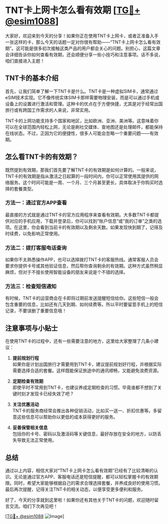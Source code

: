 # TNT卡上网卡怎么看有效期 [[TG💪+ @esim1088](https://t.me/s/esim1088)]

大家好，欢迎来到今天的分享！如果你正在使用TNT卡上网卡，或者正准备入手一张这样的卡，那么今天的话题一定对你很有帮助——“TNT卡上网卡怎么看有效期”。这可能是很多初次接触这类产品的用户都会关心的问题。别担心，这篇文章会详细告诉你如何查看有效期，还会顺便分享一些小技巧和注意事项。话不多说，咱们直接进入主题！

## TNT卡的基本介绍

首先，让我们简单了解一下TNT卡是什么。TNT卡是一种虚拟SIM卡，通常通过eSIM技术实现。它不像传统实体SIM卡那样需要物理安装，而是可以通过手机或设备上的设置进行激活和管理。这种卡的优点在于方便快捷，尤其是对于经常出国旅行或有跨国工作需求的人来说，非常实用。

TNT卡的上网功能支持多个国家和地区，比如欧洲、亚洲、美洲等。这意味着你可以在全球范围内轻松上网，无论是刷社交媒体、查地图还是处理邮件，都能保持在线状态。不过，正因为它的便捷性，很多人可能会忽略一个重要问题——有效期。

## 怎么看TNT卡的有效期？

既然提到有效期，那我们首先要了解TNT卡的有效期是如何计算的。一般来说，TNT卡的有效期是指从激活之日起算的一段时间内，你可以正常使用其提供的网络服务。这个时间可能是一周、一个月、三个月甚至更长，具体取决于你购买时选择的套餐类型。

### 方法一：通过官方APP查看

最直接的方式就是通过TNT卡的官方应用程序来查看有效期。大多数TNT卡都提供对应的手机应用，下载并登录后，你可以找到“账户信息”或“我的订单”之类的选项。在这里，你会看到当前卡的有效期以及剩余天数。如果发现快到期了，记得及时续费，以免影响正常使用。

### 方法二：拨打客服电话查询

如果你不太熟悉操作APP，也可以选择拨打TNT卡的客服热线。通常客服人员会要求你提供卡号或其他验证信息，然后帮你查询剩余的有效期。这种方式虽然稍显麻烦，但对于不擅长使用智能设备的朋友来说是个不错的选择。

### 方法三：检查短信通知

有时候，TNT卡的运营商会在卡即将过期前发送提醒短信给你。这些短信一般会包含重要的信息，比如还有几天到期、如何续费等。所以平时要留意手机上的短信记录，不要误删了重要信息哦！

## 注意事项与小贴士

在使用TNT卡的过程中，还有一些需要注意的地方，这里给大家整理了几条小建议：

1. **提前规划行程**  
   如果你是计划出国旅行才需要用到TNT卡，建议提前规划好行程，并根据实际需要选择合适的套餐。这样既能保证旅途中的通讯顺畅，又能避免浪费资源。

2. **定期检查有效期**  
   即使平时不常用到TNT卡，也建议养成定期检查的习惯。毕竟谁都不想到了关键时刻才发现卡已经失效了吧？

3. **关注优惠活动**  
   TNT卡的服务商经常会推出各种促销活动，比如买一送一、折扣优惠等。多留意这些信息可以帮助你以更低的成本获得更好的服务。

4. **妥善保管相关信息**  
   包括你的卡号、密码以及激活码等关键信息，最好存放在安全的地方，以防丢失导致无法正常使用。

## 总结

通过以上内容，相信大家对“TNT卡上网卡怎么看有效期”已经有了比较清晰的认识。无论是通过官方APP、客服电话还是短信提醒，都可以轻松掌握卡的有效期限。同时，希望大家能够根据自己的需求合理选择套餐，并养成良好的使用习惯。最后再次提醒，记得关注TNT卡的相关动态，以便享受更多便利和服务。

好了，今天的分享就到这里啦！如果你还有其他关于TNT卡的问题，欢迎随时留言交流。咱们下次再见吧！

[[TG💪+ @esim1088](https://t.me/s/esim1088) ![Image](https://i.postimg.cc/4NQfJmqS/Snipaste-2025-05-13-00-14-12.png)]